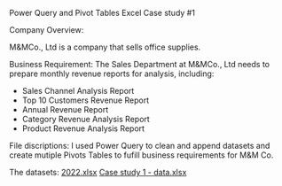 Power Query and Pivot Tables Excel Case study #1

Company Overview:

M&MCo., Ltd is a company that sells office supplies.

Business Requirement:
The Sales Department at M&MCo., Ltd needs to prepare monthly revenue reports for analysis, including:
- Sales Channel Analysis Report
- Top 10 Customers Revenue Report
- Annual Revenue Report
- Category Revenue Analysis Report
- Product Revenue Analysis Report

File discriptions: 
I used Power Query to clean and append datasets and create mutiple Pivots Tables to fufill business requirements for M&M Co.

The datasets:
[2022.xlsx](https://github.com/user-attachments/files/16134958/2022.xlsx)
[Case study 1 - data.xlsx](https://github.com/user-attachments/files/16134957/Case.study.1.-.data.xlsx)

